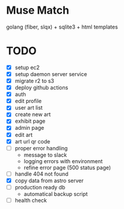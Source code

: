 # Muse Match

golang (fiber, slqx) + sqlite3 + html templates


# TODO

- [x] setup ec2
- [x] setup daemon server service
- [x] migrate r2 to s3
- [x] deploy github actions
- [x] auth
- [x] edit profile
- [x] user art list
- [x] create new art
- [x] exhibit page
- [x] admin page
- [x] edit art
- [x] art url qr code
- [ ] proper error handling
  - message to slack
  - logging errors with environment
  - refine error page (500 status page)
- [ ] handle 404 not found
- [x] copy data from astro server
- [ ] production ready db
  - automatical backup script
- [ ] health check